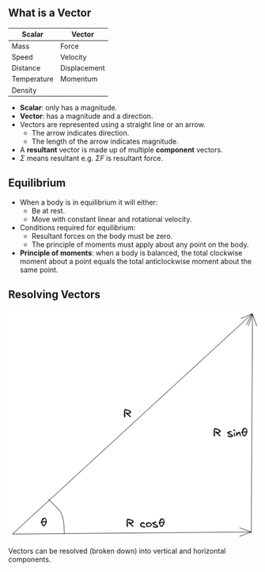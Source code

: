 ## What is a Vector

| Scalar | Vector |
|-|-|
| Mass | Force |
| Speed | Velocity |
| Distance | Displacement |
| Temperature | Momentum |
| Density | |

* **Scalar**: only has a magnitude.
* **Vector**: has a magnitude and a direction.
* Vectors are represented using a straight line or an arrow.
    * The arrow indicates direction.
    * The length of the arrow indicates magnitude.
* A **resultant** vector is made up of multiple **component** vectors.
* $\Sigma$ means resultant e.g. $\Sigma F$ is resultant force.

## Equilibrium

* When a body is in equilibrium it will either:
    * Be at rest.
    * Move with constant linear and rotational velocity.
* Conditions required for equilibrium:
    * Resultant forces on the body must be zero.
    * The principle of moments must apply about any point on the body.
* **Principle of moments**: when a body is balanced, the total clockwise moment about a point equals the total anticlockwise moment about the same point.

## Resolving Vectors

![Vectors can be resolved (broken down) into vertical and horizontal components.](Physics/Year%201/Mechanics/Resolving%20Vectors/Untitled.png)

Vectors can be resolved (broken down) into vertical and horizontal components.